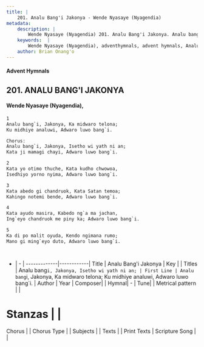 ```yaml
---
title: |
    201. Analu Bang'i Jakonya - Wende Nyasaye (Nyagendia)
metadata:
    description: |
        Wende Nyasaye (Nyagendia) 201. Analu Bang'i Jakonya. Analu bang`i, Jakonya, Ka midwaro telona; Ku midhiye analuwi, Adwaro luwo bang`i.  Chorus: Analu bang`i, Jakonya, Isetho wi yath ni an; Kata ji mamagi chayi, Adwaro luwo bang`i.  
    keywords:  |
        Wende Nyasaye (Nyagendia), adventhymnals, advent hymnals, Analu Bang'i Jakonya, Analu bang`i, Jakonya, Ka midwaro telona; Ku midhiye analuwi, Adwaro luwo bang`i.. Analu bang`i, Jakonya, Isetho wi yath ni an;
    author: Brian Onang'o
---
```


#### Advent Hymnals
## 201. ANALU BANG'I JAKONYA
####  Wende Nyasaye (Nyagendia),

```txt
1
Analu bang`i, Jakonya, Ka midwaro telona;
Ku midhiye analuwi, Adwaro luwo bang`i.

Chorus:
Analu bang`i, Jakonya, Isetho wi yath ni an;
Kata ji mamagi chayi, Adwaro luwo bang`i.

2
Kata yo otimo thuche, Kata kudho chwowoa,
Isedhiyo yorno nyima, Adwaro luwo bang`i.

3
Kata abedo gi chandruok, Kata Satan temoa;
Kahingo notemi bende, Adwaro luwo bang`i.

4
Kata ayudo masira, Kabedo ng`a ma jachan,
Ing`eyo chandruok me piny ka; Adwaro luwo bang`i.

5
Ka di po malit oyuda, Kendo ngimana rumo;
Mano gi ming`eyo duto, Adwaro luwo bang`i.




```

- |   -  |
-------------|------------|
Title | Analu Bang'i Jakonya |
Key |  |
Titles | Analu bang`i, Jakonya, Isetho wi yath ni an; |
First Line | Analu bang`i, Jakonya, Ka midwaro telona; Ku midhiye analuwi, Adwaro luwo bang`i. |
Author | 
Year | 
Composer| |
Hymnal|  - |
Tune|  |
Metrical pattern | |
# Stanzas |  |
Chorus |  |
Chorus Type |  |
Subjects | |
Texts |  |
Print Texts | 
Scripture Song |  |
    
